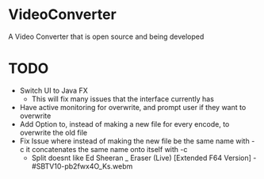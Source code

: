 # VideoConverter
A Video Converter that is open source and being developed
# TODO
* Switch UI to Java FX
  * This will fix many issues that the interface currently has
* Have active monitoring for overwrite, and prompt user if they want to overwrite
* Add Option to, instead of making a new file for every encode, to overwrite the old file
* Fix Issue where instead of making the new file be the same name with -c it concatenates the same name onto itself with -c
  * Split doesnt like Ed Sheeran _ Eraser (Live) [Extended F64 Version] - #SBTV10-pb2fwx4O_Ks.webm
